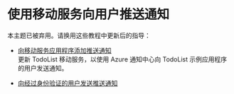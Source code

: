 <properties 
	pageTitle="向用户推送通知 (Android) | 移动开发人员中心" 
	description="了解如何使用移动服务向 Android 应用程序用户推送通知。" 
	services="mobile-services" 
	documentationCenter="android" 
	authors="ysxu" 
	manager="dwrede" 
	editor=""/>

<tags 
	ms.service="mobile-services" 
	ms.date="07/29/2015" 
	wacn.date="10/03/2015"/>

# 使用移动服务向用户推送通知

本主题已被弃用。请换用这些教程中更新后的指导：

+ [向移动服务应用程序添加推送通知](/documentationa/articles/mobile-services-javascript-backend-android-get-started-push)<br/>更新 TodoList 移动服务，以使用 Azure 通知中心向 TodoList 示例应用程序的用户发送通知。

+ [向经过身份验证的用户发送推送通知](/documentationa/articles/mobile-services-javascript-backend-android-push-notifications-app-users)

<!---HONumber=71-->